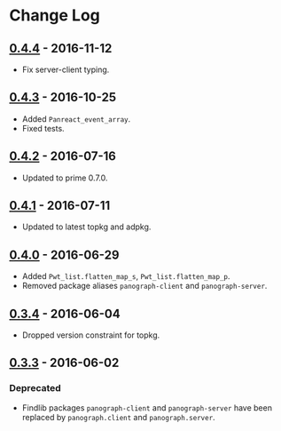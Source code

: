 # Change Log

## [0.4.4] - 2016-11-12

- Fix server-client typing.

## [0.4.3] - 2016-10-25

- Added `Panreact_event_array`.
- Fixed tests.

## [0.4.2] - 2016-07-16

- Updated to prime 0.7.0.

## [0.4.1] - 2016-07-11

- Updated to latest topkg and adpkg.

## [0.4.0] - 2016-06-29

- Added `Pwt_list.flatten_map_s`, `Pwt_list.flatten_map_p`.
- Removed package aliases `panograph-client` and `panograph-server`.

## [0.3.4] - 2016-06-04

- Dropped version constraint for topkg.

## [0.3.3] - 2016-06-02

### Deprecated
- Findlib packages `panograph-client` and `panograph-server` have been
  replaced by `panograph.client` and `panograph.server`.

[Unreleased]: https://github.com/paurkedal/panograph/compare/0.4.4...HEAD
[0.4.4]: https://github.com/paurkedal/panograph/compare/0.4.3...0.4.4
[0.4.3]: https://github.com/paurkedal/panograph/compare/0.4.2...0.4.3
[0.4.2]: https://github.com/paurkedal/panograph/compare/0.4.1...0.4.2
[0.4.1]: https://github.com/paurkedal/panograph/compare/0.4.0...0.4.1
[0.4.0]: https://github.com/paurkedal/panograph/compare/0.3.4...0.4.0
[0.3.4]: https://github.com/paurkedal/panograph/compare/0.3.3...0.3.4
[0.3.3]: https://github.com/paurkedal/panograph/compare/0.3.2...0.3.3
